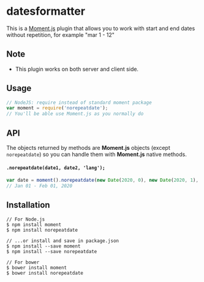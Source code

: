 # datesformatter
This is a [Moment.js](https://github.com/moment/moment/) plugin that allows you to work with start and end dates without repetition, for example "mar 1 - 12"

## Note
* This plugin works on both server and client side.

## Usage

````javascript
// NodeJS: require instead of standard moment package
var moment = require('norepeatdate');
// You'll be able use Moment.js as you normally do
````

## API

The objects returned by methods are **Moment.js** objects (except `norepeatdate`) so you can
handle them with **Moment.js** native methods.

#### `.norepeatdate(date1, date2, 'lang');`

```javascript
var date = moment().norepeatdate(new Date(2020, 0), new Date(2020, 1), 'en');
// Jan 01 - Feb 01, 2020
```

## Installation

````
// For Node.js
$ npm install moment
$ npm install norepeatdate

// ...or install and save in package.json
$ npm install --save moment
$ npm install --save norepeatdate

// For bower
$ bower install moment
$ bower install norepeatdate
````

